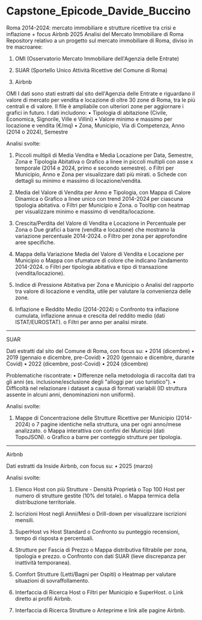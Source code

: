 # Capstone_Epicode_Davide_Buccino
Roma 2014-2024: mercato immobiliare e strutture ricettive tra crisi e inflazione + focus Airbnb 2025
Analisi del Mercato Immobiliare di Roma
Repository relativo a un progetto sul mercato immobiliare di Roma, diviso in tre macroaree:

1.	OMI (Osservatorio Mercato Immobiliare dell'Agenzia delle Entrate)
   
2.	SUAR (Sportello Unico Attività Ricettive del Comune di Roma)
   
3.	Airbnb

OMI
I dati sono stati estratti dal sito dell'Agenzia delle Entrate e riguardano il valore di mercato per vendita e locazione di oltre 30 zone di Roma, tra le più centrali e di valore. Il file è ampliabile con ulteriori zone per aggiornare i grafici in futuro.
I dati includono:
•	Tipologia di abitazione (Civile, Economica, Signorile, Ville e Villini)
•	Valore minimo e massimo per locazione e vendita (€/mq)
•	Zona, Municipio, Via di Competenza, Anno (2014 o 2024), Semestre


Analisi svolte:
1.	Piccoli multipli di Media Vendita e Media Locazione per Data, Semestre, Zona e Tipologia Abitativa
o	Grafico a linee in piccoli multipli con asse x temporale (2014 e 2024, primo e secondo semestre).
o	Filtri per Municipio, Anno e Zona per visualizzare dati più mirati.
o	Schede con dettagli su minimo e massimo di locazione/vendita.

2.	Media del Valore di Vendita per Anno e Tipologia, con Mappa di Calore Dinamica
o	Grafico a linee unico con trend 2014-2024 per ciascuna tipologia abitativa.
o	Filtri per Municipio e Zona.
o	Tooltip con heatmap per visualizzare minimo e massimo di vendita/locazione.

3.	Crescita/Perdita del Valore di Vendita e Locazione in Percentuale per Zona
o	Due grafici a barre (vendita e locazione) che mostrano la variazione percentuale 2014-2024.
o	Filtro per zona per approfondire aree specifiche.

4.	Mappa della Variazione Media del Valore di Vendita e Locazione per Municipio
o	Mappa con sfumature di colore che indicano l’andamento 2014-2024.
o	Filtri per tipologia abitativa e tipo di transazione (vendita/locazione).

5.	Indice di Pressione Abitativa per Zona e Municipio
o	Analisi del rapporto tra valore di locazione e vendita, utile per valutare la convenienza delle zone.

6.	Inflazione e Reddito Medio (2014-2024)
o	Confronto tra inflazione cumulata, inflazione annua e crescita del reddito medio (dati ISTAT/EUROSTAT).
o	Filtri per anno per analisi mirate.
________________________________________

SUAR

Dati estratti dal sito del Comune di Roma, con focus su:
•	2014 (dicembre)
•	2019 (gennaio e dicembre, pre-Covid)
•	2020 (gennaio e dicembre, durante Covid)
•	2022 (dicembre, post-Covid)
•	2024 (dicembre)

Problematiche riscontrate:
•	Differenze nella metodologia di raccolta dati tra gli anni (es. inclusione/esclusione degli "alloggi per uso turistico").
•	Difficoltà nel relazionare i dataset a causa di formati variabili (ID struttura assente in alcuni anni, denominazioni non uniformi).

Analisi svolte:
1.	Mappe di Concentrazione delle Strutture Ricettive per Municipio (2014-2024)
o	7 pagine identiche nella struttura, una per ogni anno/mese analizzato.
o	Mappa interattiva con confini dei Municipi (dati TopoJSON).
o	Grafico a barre per conteggio strutture per tipologia.
________________________________________

Airbnb

Dati estratti da Inside Airbnb, con focus su:
•	2025 (marzo)

Analisi svolte:
1.	Elenco Host con più Strutture - Densità Proprietà
o	Top 100 Host per numero di strutture gestite (10% del totale).
o	Mappa termica della distribuzione territoriale.

2.	Iscrizioni Host negli Anni/Mesi
o	Drill-down per visualizzare iscrizioni mensili.

3.	SuperHost vs Host Standard
o	Confronto su punteggio recensioni, tempo di risposta e percentuali.

4.	Strutture per Fascia di Prezzo
o	Mappa distributiva filtrabile per zona, tipologia e prezzo.
o	Confronto con dati SUAR (lieve discrepanza per inattività temporanea).

5.	Comfort Strutture (Letti/Bagni per Ospiti)
o	Heatmap per valutare situazioni di sovraffollamento.

6.	Interfaccia di Ricerca Host
o	Filtri per Municipio e SuperHost.
o	Link diretto ai profili Airbnb.

7.	Interfaccia di Ricerca Strutture
o	Anteprime e link alle pagine Airbnb.

